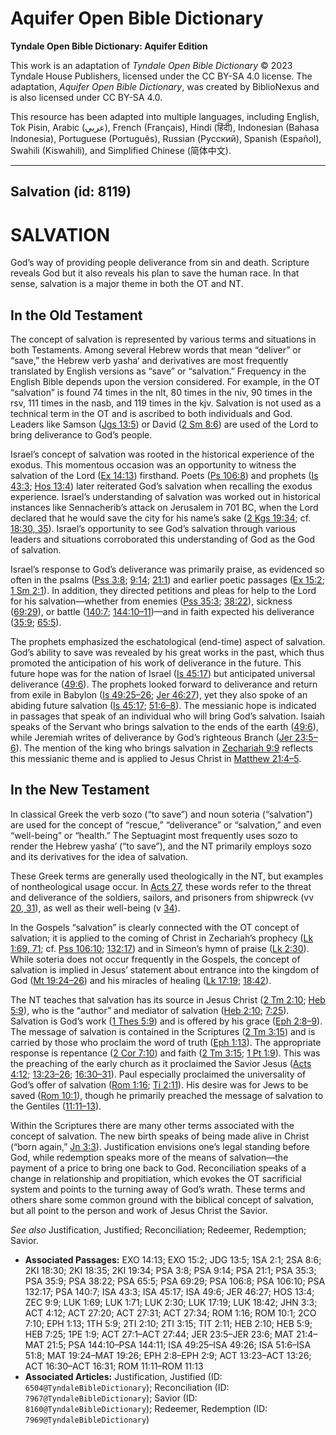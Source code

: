 # Aquifer Open Bible Dictionary

**Tyndale Open Bible Dictionary: Aquifer Edition**

This work is an adaptation of *Tyndale Open Bible Dictionary* © 2023 Tyndale House Publishers, licensed under the CC BY\-SA 4\.0 license. The adaptation, *Aquifer Open Bible Dictionary*, was created by BiblioNexus and is also licensed under CC BY\-SA 4\.0\.

This resource has been adapted into multiple languages, including English, Tok Pisin, Arabic (عربي), French (Français), Hindi (हिंदी), Indonesian (Bahasa Indonesia), Portuguese (Português), Russian (Русский), Spanish (Español), Swahili (Kiswahili), and Simplified Chinese (简体中文).



--------------------------------

## Salvation (id: 8119)

SALVATION
=========

God’s way of providing people deliverance from sin and death. Scripture reveals God but it also reveals his plan to save the human race. In that sense, salvation is a major theme in both the OT and NT.

In the Old Testament
--------------------

The concept of salvation is represented by various terms and situations in both Testaments. Among several Hebrew words that mean “deliver” or “save,” the Hebrew verb yasha‘ and derivatives are most frequently translated by English versions as “save” or “salvation.” Frequency in the English Bible depends upon the version considered. For example, in the OT “salvation” is found 74 times in the nlt, 80 times in the niv, 90 times in the rsv, 111 times in the nasb, and 119 times in the kjv. Salvation is not used as a technical term in the OT and is ascribed to both individuals and God. Leaders like Samson ([Jgs 13:5](https://ref.ly/Judg13:5)) or David ([2 Sm 8:6](https://ref.ly/2Sam8:6)) are used of the Lord to bring deliverance to God’s people.

Israel’s concept of salvation was rooted in the historical experience of the exodus. This momentous occasion was an opportunity to witness the salvation of the Lord ([Ex 14:13](https://ref.ly/Exod14:13)) firsthand. Poets ([Ps 106:8](https://ref.ly/Ps106:8)) and prophets ([Is 43:3](https://ref.ly/Isa43:3); [Hos 13:4](https://ref.ly/Hos13:4)) later reiterated God’s salvation when recalling the exodus experience. Israel’s understanding of salvation was worked out in historical instances like Sennacherib’s attack on Jerusalem in 701 BC, when the Lord declared that he would save the city for his name’s sake ([2 Kgs 19:34](https://ref.ly/2Kgs19:34); cf. [18:30, 35](https://ref.ly/2Kgs18:30,2Kgs18:35)). Israel’s opportunity to see God’s salvation through various leaders and situations corroborated this understanding of God as the God of salvation.

Israel’s response to God’s deliverance was primarily praise, as evidenced so often in the psalms ([Pss 3:8](https://ref.ly/Ps3:8); [9:14](https://ref.ly/Ps9:14); [21:1](https://ref.ly/Ps21:1)) and earlier poetic passages ([Ex 15:2](https://ref.ly/Exod15:2); [1 Sm 2:1](https://ref.ly/1Sam2:1)). In addition, they directed petitions and pleas for help to the Lord for his salvation—whether from enemies ([Pss 35:3](https://ref.ly/Ps35:3); [38:22](https://ref.ly/Ps38:22)), sickness ([69:29](https://ref.ly/Ps69:29)), or battle ([140:7](https://ref.ly/Ps140:7); [144:10–11](https://ref.ly/Ps144:10-Ps144:11))—and in faith expected his deliverance ([35:9](https://ref.ly/Ps35:9); [65:5](https://ref.ly/Ps65:5)).

The prophets emphasized the eschatological (end\-time) aspect of salvation. God’s ability to save was revealed by his great works in the past, which thus promoted the anticipation of his work of deliverance in the future. This future hope was for the nation of Israel ([Is 45:17](https://ref.ly/Isa45:17)) but anticipated universal deliverance ([49:6](https://ref.ly/Isa49:6)). The prophets looked forward to deliverance and return from exile in Babylon ([Is 49:25–26](https://ref.ly/Isa49:25-Isa49:26); [Jer 46:27](https://ref.ly/Jer46:27)), yet they also spoke of an abiding future salvation ([Is 45:17](https://ref.ly/Isa45:17); [51:6–8](https://ref.ly/Isa51:6-Isa51:8)). The messianic hope is indicated in passages that speak of an individual who will bring God’s salvation. Isaiah speaks of the Servant who brings salvation to the ends of the earth ([49:6](https://ref.ly/Isa49:6)), while Jeremiah writes of deliverance by God’s righteous Branch ([Jer 23:5–6](https://ref.ly/Jer23:5-Jer23:6)). The mention of the king who brings salvation in [Zechariah 9:9](https://ref.ly/Zech9:9) reflects this messianic theme and is applied to Jesus Christ in [Matthew 21:4–5](https://ref.ly/Matt21:4-Matt21:5).

In the New Testament
--------------------

In classical Greek the verb sozo (“to save”) and noun soteria (“salvation”) are used for the concept of “rescue,” “deliverance” or “salvation,” and even “well\-being” or “health.” The Septuagint most frequently uses sozo to render the Hebrew yasha‘ (“to save”), and the NT primarily employs sozo and its derivatives for the idea of salvation.

These Greek terms are generally used theologically in the NT, but examples of nontheological usage occur. In [Acts 27](https://ref.ly/Acts27:1-Acts27:44), these words refer to the threat and deliverance of the soldiers, sailors, and prisoners from shipwreck (vv [20, 31](https://ref.ly/Acts27:20,Acts27:31)), as well as their well\-being (v [34](https://ref.ly/Acts27:34)).

In the Gospels “salvation” is clearly connected with the OT concept of salvation; it is applied to the coming of Christ in Zechariah’s prophecy ([Lk 1:69, 71](https://ref.ly/Luke1:69,Luke1:71); cf. [Pss 106:10](https://ref.ly/Ps106:10); [132:17](https://ref.ly/Ps132:17)) and in Simeon’s hymn of praise ([Lk 2:30](https://ref.ly/Luke2:30)). While soteria does not occur frequently in the Gospels, the concept of salvation is implied in Jesus’ statement about entrance into the kingdom of God ([Mt 19:24–26](https://ref.ly/Matt19:24-Matt19:26)) and his miracles of healing ([Lk 17:19](https://ref.ly/Luke17:19); [18:42](https://ref.ly/Luke18:42)).

The NT teaches that salvation has its source in Jesus Christ ([2 Tm 2:10](https://ref.ly/2Tim2:10); [Heb 5:9](https://ref.ly/Heb5:9)), who is the “author” and mediator of salvation ([Heb 2:10](https://ref.ly/Heb2:10); [7:25](https://ref.ly/Heb7:25)). Salvation is God’s work ([1 Thes 5:9](https://ref.ly/1Thess5:9)) and is offered by his grace ([Eph 2:8–9](https://ref.ly/Eph2:8-Eph2:9)). The message of salvation is contained in the Scriptures ([2 Tm 3:15](https://ref.ly/2Tim3:15)) and is carried by those who proclaim the word of truth ([Eph 1:13](https://ref.ly/Eph1:13)). The appropriate response is repentance ([2 Cor 7:10](https://ref.ly/2Cor7:10)) and faith ([2 Tm 3:15](https://ref.ly/2Tim3:15); [1 Pt 1:9](https://ref.ly/1Pet1:9)). This was the preaching of the early church as it proclaimed the Savior Jesus ([Acts 4:12](https://ref.ly/Acts4:12); [13:23–26](https://ref.ly/Acts13:23-Acts13:26); [16:30–31](https://ref.ly/Acts16:30-Acts16:31)). Paul especially proclaimed the universality of God’s offer of salvation ([Rom 1:16](https://ref.ly/Rom1:16); [Ti 2:11](https://ref.ly/Titus2:11)). His desire was for Jews to be saved ([Rom 10:1](https://ref.ly/Rom10:1)), though he primarily preached the message of salvation to the Gentiles ([11:11–13](https://ref.ly/Rom11:11-Rom11:13)).

Within the Scriptures there are many other terms associated with the concept of salvation. The new birth speaks of being made alive in Christ (“born again,” [Jn 3:3](https://ref.ly/John3:3)). Justification envisions one’s legal standing before God, while redemption speaks more of the means of salvation—the payment of a price to bring one back to God. Reconciliation speaks of a change in relationship and propitiation, which evokes the OT sacrificial system and points to the turning away of God’s wrath. These terms and others share some common ground with the biblical concept of salvation, but all point to the person and work of Jesus Christ the Savior.

*See also* Justification, Justified; Reconciliation; Redeemer, Redemption; Savior.

* **Associated Passages:** EXO 14:13; EXO 15:2; JDG 13:5; 1SA 2:1; 2SA 8:6; 2KI 18:30; 2KI 18:35; 2KI 19:34; PSA 3:8; PSA 9:14; PSA 21:1; PSA 35:3; PSA 35:9; PSA 38:22; PSA 65:5; PSA 69:29; PSA 106:8; PSA 106:10; PSA 132:17; PSA 140:7; ISA 43:3; ISA 45:17; ISA 49:6; JER 46:27; HOS 13:4; ZEC 9:9; LUK 1:69; LUK 1:71; LUK 2:30; LUK 17:19; LUK 18:42; JHN 3:3; ACT 4:12; ACT 27:20; ACT 27:31; ACT 27:34; ROM 1:16; ROM 10:1; 2CO 7:10; EPH 1:13; 1TH 5:9; 2TI 2:10; 2TI 3:15; TIT 2:11; HEB 2:10; HEB 5:9; HEB 7:25; 1PE 1:9; ACT 27:1–ACT 27:44; JER 23:5–JER 23:6; MAT 21:4–MAT 21:5; PSA 144:10–PSA 144:11; ISA 49:25–ISA 49:26; ISA 51:6–ISA 51:8; MAT 19:24–MAT 19:26; EPH 2:8–EPH 2:9; ACT 13:23–ACT 13:26; ACT 16:30–ACT 16:31; ROM 11:11–ROM 11:13
* **Associated Articles:** Justification, Justified (ID: `6504@TyndaleBibleDictionary`); Reconciliation (ID: `7967@TyndaleBibleDictionary`); Savior (ID: `8160@TyndaleBibleDictionary`); Redeemer, Redemption (ID: `7969@TyndaleBibleDictionary`)

